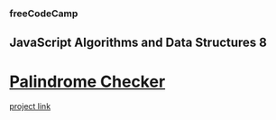### freeCodeCamp

## JavaScript Algorithms and Data Structures 8

# [Palindrome Checker](https://github.com/UniBreakfast/free-code-camp-javascript-algorithms-8-palindrome-checker)

[project link](https://www.freecodecamp.org/learn/javascript-algorithms-and-data-structures-v8/build-a-palindrome-checker-project/build-a-palindrome-checker)
